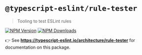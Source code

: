 # `@typescript-eslint/rule-tester`

> Tooling to test ESLint rules

[![NPM Version](https://img.shields.io/npm/v/@typescript-eslint/rule-tester.svg?style=flat-square)](https://www.npmjs.com/package/@typescript-eslint/rule-tester)
[![NPM Downloads](https://img.shields.io/npm/dm/@typescript-eslint/rule-tester.svg?style=flat-square)](https://www.npmjs.com/package/@typescript-eslint/rule-tester)

👉 See **https://typescript-eslint.io/architecture/rule-tester** for documentation on this package.

<!-- Local path for docs: docs/architecture/Rule_Tester.mdx -->
